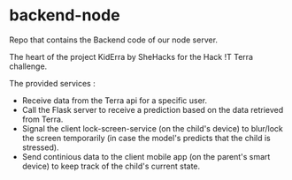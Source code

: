 # backend-node
Repo that contains the Backend code of our node server.

The heart of the project KidErra by SheHacks for the Hack !T Terra challenge.

The provided services :
- Receive data from the Terra api for a specific user.
- Call the Flask server to receive a prediction based on the data retrieved from Terra.
- Signal the client lock-screen-service (on the child's device) to blur/lock the screen temporarily (in case the model's predicts that the child is stressed).
- Send continious data to the client mobile app (on the parent's smart device) to keep track of the child's current state.
